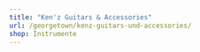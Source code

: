 ```yaml
---
title: "Ken'z Guitars & Accessories"
url: /georgetown/kenz-guitars-und-accessories/
shop: Instrumente
---
```

